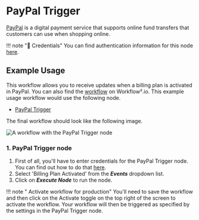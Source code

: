 # PayPal Trigger

[PayPal](https://paypal.com) is a digital payment service that supports online fund transfers that customers can use when shopping online.

!!! note "🔑 Credentials"
    You can find authentication information for this node [here](/workflow/integrations/credentials/payPal/).


## Example Usage

This workflow allows you to receive updates when a billing plan is activated in PayPal. You can also find the [workflow](https://n8n.io/workflows/653) on Workflow².io. This example usage workflow would use the following node.
- [PayPal Trigger]()

The final workflow should look like the following image.

![A workflow with the PayPal Trigger node](/_images/integrations/trigger-nodes/paypaltrigger/workflow.png)

### 1. PayPal Trigger node

1. First of all, you'll have to enter credentials for the PayPal Trigger node. You can find out how to do that [here](/workflow/integrations/credentials/payPal/).
2. Select 'Billing Plan Activated' from the ***Events*** dropdown list.
3. Click on ***Execute Node*** to run the node.

!!! note " Activate workflow for production"
    You'll need to save the workflow and then click on the Activate toggle on the top right of the screen to activate the workflow. Your workflow will then be triggered as specified by the settings in the PayPal Trigger node.

